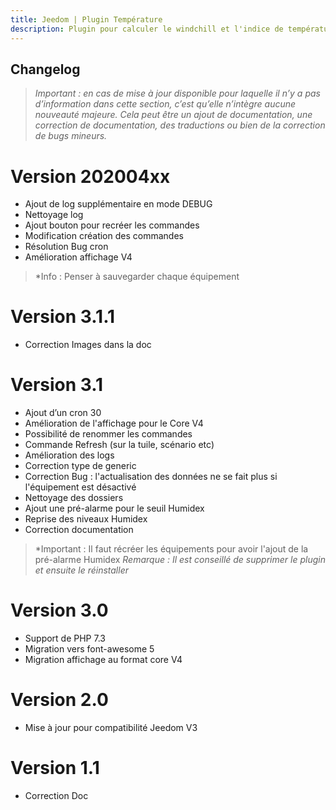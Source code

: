 ```yaml
---
title: Jeedom | Plugin Température
description: Plugin pour calculer le windchill et l'indice de température", Indiquer des équipements température, humidité relative et vitesse du vent. Indiquer un seuil d'alerte pour l'indice de température (40°C par défaut). Si les conditions météo de température et d'humidité s'y prêtent, le plugin calcul le Windchill et l'indice de température.
---
```


## Changelog
>*Important : en cas de mise à jour disponible pour laquelle il n’y a pas d’information dans cette section, c’est qu’elle n’intègre aucune nouveauté majeure. Cela peut être un ajout de documentation, une correction de documentation, des traductions ou bien de la correction de bugs mineurs.*

# Version 202004xx
- Ajout de log supplémentaire en mode DEBUG
- Nettoyage log
- Ajout bouton pour recréer les commandes
- Modification création des commandes
- Résolution Bug cron
- Amélioration affichage V4

>*Info : Penser à sauvegarder chaque équipement

# Version 3.1.1

- Correction Images dans la doc

# Version 3.1

- Ajout d’un cron 30
- Amélioration de l'affichage pour le Core V4
- Possibilité de renommer les commandes
- Commande Refresh (sur la tuile, scénario etc)
- Amélioration des logs
- Correction type de generic
- Correction Bug : l'actualisation des données ne se fait plus si l'équipement est désactivé
- Nettoyage des dossiers
- Ajout une pré-alarme pour le seuil Humidex
- Reprise des niveaux Humidex
- Correction documentation

>*Important : Il faut récréer les équipements pour avoir l'ajout de la pré-alarme Humidex
>*Remarque : Il est conseillé de supprimer le plugin et ensuite le réinstaller*

# Version 3.0

- Support de PHP 7.3
- Migration vers font-awesome 5
- Migration affichage au format core V4

# Version 2.0

- Mise à jour pour compatibilité Jeedom V3

# Version 1.1

- Correction Doc